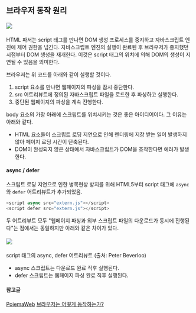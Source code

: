 ## 브라우저 동작 원리

#### ![](http://poiemaweb.com/img/client-server.png)
HTML 파서는 script 태그를 만나면 DOM 생성 프로세스를 중지하고 자바스크립트 엔진에 제어 권한을 넘긴다. 자바스크립트 엔진의 실행이 완료된 후 브라우저가 중지했던 시점부터 DOM 생성을 재개한다. 이것은 script 태그의 위치에 의해 DOM의 생성이 지연될 수 있음을 의미한다.

브라우저는 위 코드를 아래와 같이 실행할 것이다.
1. script 요소를 만나면 웹페이지의 파싱을 잠시 중단한다.
2. src 어트리뷰트에 정의된 자바스크립트 파일을 로드한 후 파싱하고 실행한다.
3. 중단된 웹페이지의 파싱을 계속 진행한다.

body 요소의 가장 아래에 스크립트를 위치시키는 것은 좋은 아이디어이다. 그 이유는 아래와 같다.
- HTML 요소들이 스크립트 로딩 지연으로 인해 렌더링에 지장 받는 일이 발생하지 않아 페이지 로딩 시간이 단축된다.
- DOM이 완성되지 않은 상태에서 자바스크립트가 DOM을 조작한다면 에러가 발생한다.

#### async / defer
스크립트 로딩 지연으로 인한 병목현상 방지를 위해 HTML5부터 script 태그에 `async`와 `defer` 어트리뷰트가 추가되었음.
```Javascript
<script async src="extern.js"></script>
<script defer src="extern.js"></script>
```
두 어트리뷰트 모두 "웹페이지 파싱과 외부 스크립트 파일의 다운로드가 동시에 진행된다"는 점에서는 동일하지만 아래와 같은 차이가 있다.
#### ![](http://poiemaweb.com/img/script-execution.jpg)
script 태그의 async, defer 어트리뷰트 (출처: Peter Beverloo)

- async
스크립트는 다운로드 완료 직후 실행된다.
- defer
스크립트는 웹페이지 파싱 완료 직후 실행된다.


#### 참고글
[PoiemaWeb](http://poiemaweb.com/js-syntax-basics)
[브라우저는 어떻게 동작하는가?](http://d2.naver.com/helloworld/59361)
